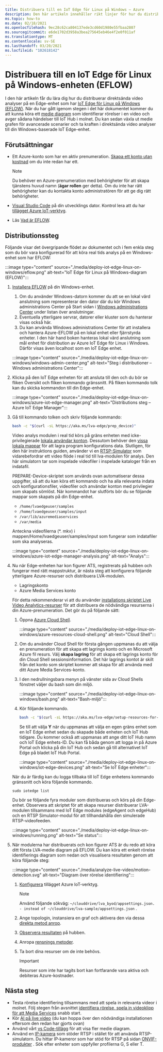```yaml
---
title: Distribuera till en IoT Edge för Linux på Windows – Azure
description: Den här artikeln innehåller rikt linjer för hur du distribuerar till en IoT Edge för Linux på Windows-enheter.
ms.topic: how-to
ms.date: 02/18/2021
ms.openlocfilehash: 9ec28c62ca804137ede3cd60d1980e55fbaa2807
ms.sourcegitcommit: e6de1702d3958a3bea275645eb46e4f2e0f011af
ms.translationtype: MT
ms.contentlocale: sv-SE
ms.lasthandoff: 03/20/2021
ms.locfileid: "102618142"
---
```

# <a name="deploy-to-an-iot-edge-for-linux-on-windows-eflow-device"></a>Distribuera till en IoT Edge för Linux på Windows-enheten (EFLOW)

I den här artikeln får du lära dig hur du distribuerar direktsända video analyser på en Edge-enhet som har [IoT Edge för Linux på Windows (EFLOW)](https://docs.microsoft.com/azure/iot-edge/iot-edge-for-linux-on-windows). När du har gått igenom stegen i det här dokumentet kommer du att kunna köra ett [medie diagram](media-graph-concept.md) som identifierar rörelser i en video och avger sådana händelser till IoT Hub i molnet. Du kan sedan växla ut medie grafen för avancerade scenarier och ta kraften i direktsända video analyser till din Windows-baserade IoT Edge-enhet.

## <a name="prerequisites"></a>Förutsättningar 

* Ett Azure-konto som har en aktiv prenumeration. [Skapa ett konto utan kostnad](https://azure.microsoft.com/free/?WT.mc_id=A261C142F) om du inte redan har ett.

    > [!NOTE]
    > Du behöver en Azure-prenumeration med behörigheter för att skapa tjänstens huvud namn (**ägar rollen** ger detta). Om du inte har rätt behörigheter kan du kontakta konto administratören för att ge dig rätt behörigheter.
* [Visual Studio Code](https://code.visualstudio.com/) på din utvecklings dator. Kontrol lera att du har [tillägget Azure IoT-verktyg](https://marketplace.visualstudio.com/items?itemName=vsciot-vscode.azure-iot-tools).
* Läs [Vad är EFLOW](https://aka.ms/AzEFLOW-docs).

## <a name="deployment-steps"></a>Distributionssteg

Följande visar det övergripande flödet av dokumentet och i fem enkla steg som du bör vara konfigurerad för att köra real tids analys på en Windows-enhet som har EFLOW:

:::image type="content" source="./media/deploy-iot-edge-linux-on-windows/eflow.png" alt-text="IoT Edge för Linux på Windows-diagram (EFLOW)":::

1. [Installera EFLOW](https://aka.ms/AzEFLOW-install) på din Windows-enhet. 

    1. Om du använder Windows-datorn kommer du att se en lokal värd anslutning som representerar den dator där du kör Windows administrations Center på Start sidan i [Windows administrations Center](https://docs.microsoft.com/windows-server/manage/windows-admin-center/overview) under listan över anslutningar. 
    1. Eventuella ytterligare servrar, datorer eller kluster som du hanterar visas också här.
    1. Du kan använda Windows administrations Center för att installera och hantera Azure-EFLOW på en lokal enhet eller fjärrstyrda enheter. I den här hand boken hanteras lokal värd anslutning som mål enhet för distribution av Azure IoT Edge för Linux i Windows. Därför visas även localhost som en IoT Edge enhet.

    :::image type="content" source="./media/deploy-iot-edge-linux-on-windows/windows-admin-center.png" alt-text="Steg i distributioner – Windows administrations Center":::
1. Klicka på den IoT Edge enheten för att ansluta till den och du bör se fliken Översikt och fliken kommando gränssnitt. På fliken kommando tolk kan du skicka kommandon till din Edge-enhet.
 
    :::image type="content" source="./media/deploy-iot-edge-linux-on-windows/azure-iot-edge-manager.png" alt-text="Distributions steg – Azure IoT Edge Manager":::
1. Gå till kommando tolken och skriv följande kommando:
    
    ```bash
    bash -c "$(curl -sL https://aka.ms/lva-edge/prep_device)"
    ```

    Video analys modulen i real tid körs på gräns enheten med icke-privilegierade [lokala användar konton](deploy-iot-edge-device.md#create-and-use-local-user-account-for-deployment). Dessutom behöver den [vissa lokala mappar](deploy-iot-edge-device.md#granting-permissions-to-device-storage) för att lagra program konfigurations data. Slutligen, för den här instruktions guiden, använder vi en [RTSP-Simulator](https://github.com/Azure/live-video-analytics/tree/master/utilities/rtspsim-live555) som vidarebefordrar ett video flöde i real tid till lva-modulen för analys. Den här simulatorn tar som inspelade videofiler i inspelade kataloger från en indatafil. 
    
    PREPARE-Device-skriptet som används ovan automatiserar dessa uppgifter, så att du kan köra ett kommando och ha alla relevanta indata och konfigurationsfiler, videofiler och användar konton med privilegier som skapats sömlöst. När kommandot har slutförts bör du se följande mappar som skapats på din Edge-enhet. 
    
    * `/home/lvaedgeuser/samples`
    * `/home/lvaedgeuser/samples/input`
    * `/var/lib/azuremediaservices`
    * `/var/media`
    
    Anteckna videofilerna (*. mkv) i mappen/Home/lvaedgeuser/samples/input som fungerar som indatafiler som ska analyseras. 
    
    :::image type="content" source="./media/deploy-iot-edge-linux-on-windows/azure-iot-edge-manager-analysis.png" alt-text="Analys":::
1. Nu när Edge-enheten har kon figurer ATS, registrerats på hubben och fungerar med rätt mappstruktur, är nästa steg att konfigurera följande ytterligare Azure-resurser och distribuera LVA-modulen. 

    * Lagringskonto
    * Azure Media Services konto

    För detta rekommenderar vi att du använder [installations skriptet Live Video Analytics-resurser](https://github.com/Azure/live-video-analytics/tree/master/edge/setup) för att distribuera de nödvändiga resurserna i din Azure-prenumeration. Det gör du på följande sätt:

    1. Öppna [Azure Cloud Shell](https://ms.portal.azure.com/#cloudshell/).

        :::image type="content" source="./media/deploy-iot-edge-linux-on-windows/azure-resources-cloud-shell.png" alt-text="Cloud Shell":::
    1. Om du använder Cloud Shell för första gången uppmanas du att välja en prenumeration för att skapa ett lagrings konto och en Microsoft Azure fil resurs. Välj **skapa lagring** för att skapa ett lagrings konto för din Cloud Shell sessionsinformation. Det här lagrings kontot är skilt från det konto som skriptet kommer att skapa för att använda med ditt Azure Media Services-konto.
    1. I den nedrullningsbara menyn på vänster sida av Cloud Shells fönstret väljer du bash som din miljö.

        :::image type="content" source="./media/deploy-iot-edge-linux-on-windows/bash.png" alt-text="Bash-miljö":::
    1. Kör följande kommando.

        ```bash
        bash -c "$(curl -sL https://aka.ms/lva-edge/setup-resources-for-samples)"
        ```
        
        Se till att välja **Y** när du uppmanas att välja en egen gräns enhet som en IoT Edge enhet sedan du skapade både enheten och IoT Hub tidigare. Du kommer också att uppmanas att ange ditt IoT Hub namn och IoT Edge enhets-ID. Du kan få båda genom att logga in på Azure Portal och klicka på din IoT Hub och sedan gå till alternativet IoT Edge på bladet IoT Hub Portal.

        :::image type="content" source="./media/deploy-iot-edge-linux-on-windows/iot-edge-devices.png" alt-text="Se IoT Edge enheter":::

    När du är färdig kan du logga tillbaka till IoT Edge enhetens kommando gränssnitt och köra följande kommando.
    
    `sudo iotedge list`
    
    Du bör se följande fyra moduler som distribueras och körs på din Edge-enhet. Observera att skriptet för att skapa resurser distribuerar LVA-modulen tillsammans med IoT Edge modules (edgeAgent och edgeHub) och en RTSP Simulator-modul för att tillhandahålla den simulerade RTSP-videofeeden.
    
    :::image type="content" source="./media/deploy-iot-edge-linux-on-windows/running.png" alt-text="Se status":::
1. När modulerna har distribuerats och kon figurer ATS är du redo att köra ditt första LVA-medie diagram på EFLOW. Du kan köra ett enkelt rörelse identifierings diagram som nedan och visualisera resultaten genom att köra följande steg:

    :::image type="content" source="./media/analyze-live-video/motion-detection.svg" alt-text="Diagram över rörelse identifiering":::

    1. [Konfigurera](get-started-detect-motion-emit-events-quickstart.md#configure-the-azure-iot-tools-extension) tillägget Azure IoT-verktyg.
    
        > [!Note]
        > Använd följande sökväg: `~/clouddrive/lva_byod/appsettings.json. - instead of ~/clouddrive/lva-sample/appsettings.json` .
    1. Ange topologin, instansiera en graf och aktivera den via dessa [direkta metod anrop](get-started-detect-motion-emit-events-quickstart.md#use-direct-method-calls).
    1. [Observera resultaten](get-started-detect-motion-emit-events-quickstart.md#observe-results) på hubben.
    1. Anropa [rensnings metoder](get-started-detect-motion-emit-events-quickstart.md#invoke-graphinstancedeactivate).
    1. Ta bort dina resurser om de inte behövs.

        > [!IMPORTANT]
        > Resurser som inte har tagits bort kan fortfarande vara aktiva och debiteras Azure-kostnader.
    
## <a name="next-steps"></a>Nästa steg

* Testa rörelse identifiering tillsammans med att spela in relevanta videor i molnet. Följ stegen från avsnittet [identifiera rörelse, spela in videoklipp för att Media Services](detect-motion-record-video-clips-media-services-quickstart.md#review-the-sample-video) snabb start.
* Kör [AI på live video](use-your-model-quickstart.md#overview) (du kan hoppa över den nödvändiga installationen eftersom den redan har gjorts ovan)
* Använd vårt [vs Code-tillägg](https://marketplace.visualstudio.com/items?itemName=ms-azuretools.live-video-analytics-edge) för att visa fler medie diagram.
* Använd en [IP-kamera](https://en.wikipedia.org/wiki/IP_camera)  som stöder RTSP i stället för att använda RTSP-simulatorn. Du hittar IP-kameror som har stöd för RTSP på sidan [ONVIF-produkter](https://www.onvif.org/conformant-products/) . Sök efter enheter som uppfyller profilerna G, S eller T.

